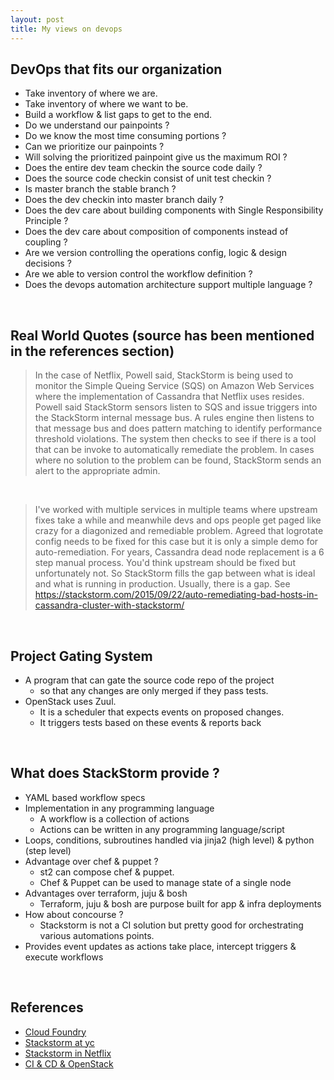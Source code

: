 ```yaml
---
layout: post
title: My views on devops
---
```


## DevOps that fits our organization

- Take inventory of where we are.
- Take inventory of where we want to be.
- Build a workflow & list gaps to get to the end.
- Do we understand our painpoints ?
- Do we know the most time consuming portions ?
- Can we prioritize our painpoints ?
- Will solving the prioritized painpoint give us the maximum ROI ?
- Does the entire dev team checkin the source code daily ?
- Does the source code checkin consist of unit test checkin ?
- Is master branch the stable branch ?
- Does the dev checkin into master branch daily ?
- Does the dev care about building components with Single Responsibility Principle ?
- Does the dev care about composition of components instead of coupling ?
- Are we version controlling the operations config, logic & design decisions ?
- Are we able to version control the workflow definition ?
- Does the devops automation architecture support multiple language ?

<br />

## Real World Quotes (source has been mentioned in the references section)

> In the case of Netflix, Powell said, StackStorm is being used to monitor the Simple Queing Service (SQS) on Amazon Web Services where the implementation of Cassandra that Netflix uses resides. Powell said StackStorm sensors listen to SQS and issue triggers into the StackStorm internal message bus. A rules engine then listens to that message bus and does pattern matching to identify performance threshold violations. The system then checks to see if there is a tool that can be invoke to automatically remediate the problem. In cases where no solution to the problem can be found, StackStorm sends an alert to the appropriate admin.

<br />

> I've worked with multiple services in multiple teams where upstream fixes take a while and meanwhile devs and ops people get paged like crazy for a diagonized and remediable problem. Agreed that logrotate config needs to be fixed for this case but it is only a simple demo for auto-remediation. For years, Cassandra dead node replacement is a 6 step manual process. You'd think upstream should be fixed but unfortunately not. So StackStorm fills the gap between what is ideal and what is running in production. Usually, there is a gap. See https://stackstorm.com/2015/09/22/auto-remediating-bad-hosts-in-cassandra-cluster-with-stackstorm/

<br />

## Project Gating System

- A program that can gate the source code repo of the project
  - so that any changes are only merged if they pass tests.
- OpenStack uses Zuul. 
  -  It is a scheduler that expects events on proposed changes.
  -  It triggers tests based on these events & reports back

<br />

## What does StackStorm provide ?

- YAML based workflow specs
- Implementation in any programming language
  - A workflow is a collection of actions
  - Actions can be written in any programming language/script
- Loops, conditions, subroutines handled via jinja2 (high level) & python (step level)
- Advantage over chef & puppet ?
  - st2 can compose chef & puppet.
  - Chef & Puppet can be used to manage state of a single node
- Advantages over terraform, juju & bosh
  - Terraform, juju & bosh are purpose built for app & infra deployments
- How about concourse ?
  - Stackstorm is not a CI solution but pretty good for orchestrating various automations points.
- Provides event updates as actions take place, intercept triggers & execute workflows

<br />

## References

- [Cloud Foundry](https://www.cloudfoundry.org/)
- [Stackstorm at yc](https://news.ycombinator.com/item?id=10342000)
- [Stackstorm in Netflix](http://www.datacenterknowledge.com/archives/2015/09/24/netflix-to-use-stackstorm-for-it-automation-under-cassandra/)
- [CI & CD & OpenStack](https://www.youtube.com/watch?v=4gR5xVOSsdU)

